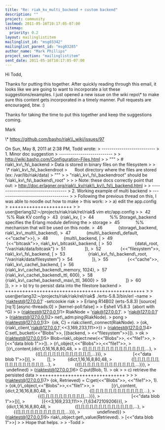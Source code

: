 ```yaml
---
title: "Re: riak_kv_multi_backend + custom backend"
description: ""
project: community
lastmod: 2011-05-16T10:17:05-07:00
sitemap:
  priority: 0.2
layout: mailinglistitem
mailinglist_id: "msg03342"
mailinglist_parent_id: "msg03285"
author_name: "Mark Phillips"
project_section: "mailinglistitem"
sent_date: 2011-05-16T10:17:05-07:00
---
```



Hi Todd,

Thanks for putting this together. After quickly reading through this
email, it looks like we are going to want to incorporate a lot these
suggestions/examples. I just opened a new issue on the wiki repo\\* to
make sure this content gets incorporated in a timely manner. Pull
requests are encouraged, btw. :)

Thanks for taking the time to put this together and keep the
suggestions coming.

Mark

\\* https://github.com/basho/riak\\_wiki/issues/97

On Sun, May 8, 2011 at 2:38 PM, Todd  wrote:
&gt; ---------------------------
&gt; 1. Minor doc suggestion
&gt; ---------------------------
&gt;
&gt; http://wiki.basho.com/Configuration-Files.html
&gt;
&gt; """
&gt; # riak\\_kv\\_fs\\_backend
&gt; Data is stored in binary files on the filesystem
&gt;
&gt;    \\* riak\\_kv\\_fs\\_backendroot
&gt;      Root directory where the files are stored (ex: /var/lib/riak/data)
&gt; """
&gt;
&gt; "riak\\_kv\\_fs\\_backendroot" should be "riak\\_kv\\_fs\\_backend\\_root"
&gt;
&gt;
&gt; Note: these docs correctly point that out:
&gt; http://doc.erlagner.org/riak\\_kv/riak\\_kv\\_fs\\_backend.html
&gt;
&gt; -----------------------------------
&gt; 2. Working example of multi backend
&gt; -----------------------------------
&gt;
&gt; Following the previous thread on this, I was able to noodle out how to make
&gt; this work:
&gt;
&gt; a) edit the app.config
&gt; ++++++++++++++++++++++
&gt;
&gt; user@erlang32:~/projects/riak/riak/rel/riak$ vim etc/app.config
&gt;
&gt;  42  %% Riak KV config
&gt;  43  {riak\\_kv, [
&gt;  44             %% Storage\\_backend specifies the Erlang module defining the
&gt; storage
&gt;  45             %% mechanism that will be used on this node.
&gt;  46             {storage\\_backend, riak\\_kv\\_multi\\_backend},
&gt;  47             {multi\\_backend\\_default, &lt;&lt;"cache"&gt;&gt;},
&gt;  48             {multi\\_backend, [
&gt;  49                {&lt;&lt;"bitcask"&gt;&gt;, riak\\_kv\\_bitcask\\_backend, [
&gt;  50                   {data\\_root, "/var/riak/data/bitcask"}
&gt;  51                ]},
&gt;  52                {&lt;&lt;"filesystem"&gt;&gt;, riak\\_kv\\_fs\\_backend, [
&gt;  53                   {riak\\_kv\\_fs\\_backend\\_root, "/var/riak/data/filesystem"}
&gt;  54                ]},
&gt;  55                {&lt;&lt;"cache"&gt;&gt;, riak\\_kv\\_cache\\_backend, [
&gt;  56                   {riak\\_kv\\_cache\\_backend\\_memory, 1024},
&gt;  57                   {riak\\_kv\\_cache\\_backend\\_ttl, 600},
&gt;  58                   {riak\\_kv\\_cache\\_backend\\_max\\_ttl, 3600}
&gt;  59                ]}
&gt;  60             ]},
&gt;
&gt;
&gt; b) try to persist data into the filestore backend
&gt; +++++++++++++++++++++++++++++++++++++++++++++++++
&gt;
&gt; user@erlang32:~/projects/riak/riak/rel/riak$ ./erts-5.8.3/bin/erl -name
&gt; 'riaktest@127.0.0.1' -setcookie riak
&gt;
&gt; Erlang R14B02 (erts-5.8.3) [source] [rq:1] [async-threads:0]
&gt; [kernel-poll:false]
&gt;
&gt; Eshell V5.8.3  (abort with ^G)
&gt;
&gt; (riaktest@127.0.0.1)1&gt; RiakNode = 'riak@127.0.0.1'.
&gt; 'riak@127.0.0.1'
&gt; (riaktest@127.0.0.1)2&gt; net\\_adm:ping(RiakNode).
&gt; pong
&gt; (riaktest@127.0.0.1)3&gt;  {ok, C} = riak:client\\_connect(RiakNode).
&gt; {ok,{riak\\_client,'riak@127.0.0.1',&lt;&lt;3,169,233,111&gt;&gt;}}
&gt; (riaktest@127.0.0.1)4&gt; C:set\\_bucket(&lt;&lt;"Blobs"&gt;&gt;, [{backend,
&gt; &lt;&lt;"filesystem"&gt;&gt;}]).
&gt; ok
&gt; (riaktest@127.0.0.1)5&gt; Blob=riak\\_object:new(&lt;&lt;"Blobs"&gt;&gt;, &lt;&lt;"file1"&gt;&gt;,
&gt; [&lt;&lt;"data blob 1"&gt;&gt;]).
&gt; {r\\_object,&lt;&lt;"Blobs"&gt;&gt;,&lt;&lt;"file1"&gt;&gt;,
&gt;          [{r\\_content,{dict,0,16,16,8,80,48,
&gt;
&gt; {[],[],[],[],[],[],[],[],[],[],[],[],[],[],...},
&gt;                            {{[],[],[],[],[],[],[],[],[],[],[],[],...}}},
&gt;                      [&lt;&lt;"data blob 1"&gt;&gt;]}],
&gt;          [],
&gt;          {dict,1,16,16,8,80,48,
&gt;                {[],[],[],[],[],[],[],[],[],[],[],[],[],[],[],...},
&gt;                {{[],[],[],[],[],[],[],[],[],[],[],[],[],...}}},
&gt;          undefined}
&gt; (riaktest@127.0.0.1)6&gt; C:put(Blob, 1).
&gt; ok
&gt;
&gt; c) retrieve the persisted data
&gt; ++++++++++++++++++++++++++++++
&gt;
&gt;
&gt; (riaktest@127.0.0.1)7&gt; {ok, Retrieved} = C:get(&lt;&lt;"Blobs"&gt;&gt;, &lt;&lt;"file1"&gt;&gt;, 1).
&gt; {ok,{r\\_object,&lt;&lt;"Blobs"&gt;&gt;,&lt;&lt;"file1"&gt;&gt;,
&gt;              [{r\\_content,{dict,2,16,16,8,80,48,
&gt;                                {[],[],[],[],[],[],[],[],[],[],[],[],...},
&gt;                                {{[],[],[],[],[],[],[],[],[],[],...}}},
&gt;                          [&lt;&lt;"data blob 1"&gt;&gt;]}],
&gt;              [{&lt;&lt;3,169,233,111&gt;&gt;,{1,63472109206}}],
&gt;              {dict,1,16,16,8,80,48,
&gt;                    {[],[],[],[],[],[],[],[],[],[],[],[],[],...},
&gt;                    {{[],[],[],[],[],[],[],[],[],[],[],...}}},
&gt;              undefined}}
&gt; (riaktest@127.0.0.1)9&gt; riak\\_object:get\\_value(Retrieved).
&gt; [&lt;&lt;"data blob 1"&gt;&gt;]
&gt;
&gt; Hope that helps.
&gt;
&gt; -Todd
&gt;

